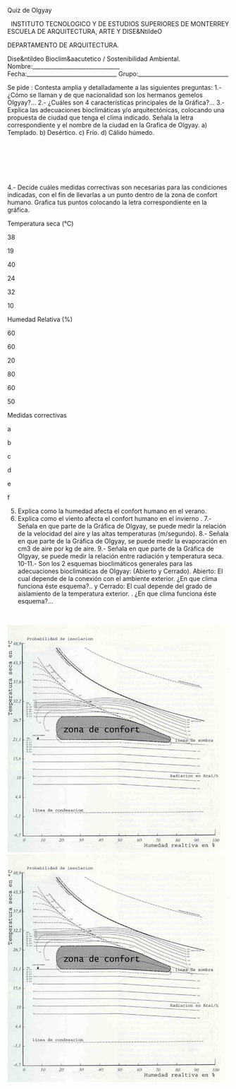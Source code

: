 

Quiz de Olgyay




 
INSTITUTO TECNOLOGICO Y DE ESTUDIOS SUPERIORES DE MONTERREY 
ESCUELA DE ARQUITECTURA, ARTE Y DISE&NtildeO 

DEPARTAMENTO DE ARQUITECTURA.

Dise&ntildeo Bioclim&aacutetico / Sostenibilidad Ambiental.
Nombre:_______________________________ 
Fecha:________________________________ 
Grupo:________________________________ 

Se pide : Contesta amplia y detalladamente a las siguientes preguntas: 
1.- ¿Cómo se llaman y de que nacionalidad son los hermanos gemelos Olgyay?...
2.- ¿Cuáles son 4 características principales de la Gráfica?...
3.- Explica las adecuaciones bioclimáticas y/o arquitectónicas, colocando una propuesta de ciudad que tenga el clima indicado. Señala la letra correspondiente y el nombre de la ciudad en la Grafica de Olgyay.
a) Templado.
b) Desértico.
c) Frío.
d) Cálido húmedo.


 
 

  
  

 

4.- Decide cuáles medidas correctivas son necesarias para las condiciones indicadas, con el fin de llevarlas a un punto dentro de la zona de confort humano. Grafica tus puntos colocando la letra correspondiente en la gráfica. 



Temperatura seca (°C)

38

19

40

24

32

10



Humedad Relativa (%)

60

60

20

80

60

50



Medidas correctivas

a

b

c

d

e

f





5. Explica como la humedad afecta el confort humano en el verano.
6. Explica como el viento afecta el confort humano en el invierno .
7.- Señala en que parte de la Gráfica de Olgyay, se puede medir la relación de la velocidad del aire y las altas temperaturas (m/segundo).
8.- Señala en que parte de la Gráfica de Olgyay, se puede medir la evaporación en cm3 de aire por kg de aire.
9.- Señala en que parte de la Gráfica de Olgyay, se puede medir la relación entre radiación y temperatura seca.
10-11.- Son los 2 esquemas bioclimáticos generales para las adecuaciones bioclimáticas de Olgyay: (Abierto y Cerrado). Abierto: El cual depende de la conexión con el ambiente exterior. ¿En que clima funciona éste esquema?.. y Cerrado: El cual depende del grado de aislamiento de la temperatura exterior. . ¿En que clima funciona éste esquema?...


  

 



<div class="mdl-grid">
<div class="mdl-cell mdl-cell--6-col mdl-typography--text-center">
<img src='./content/2/M2.16/Grafica_de_Olgyay..jpg'>
</div>
<div class="mdl-cell mdl-cell--6-col mdl-typography--text-center">
<img src='./content/2/M2.16/Grafica_de_Olgyay..jpg'>
</div>
</div>